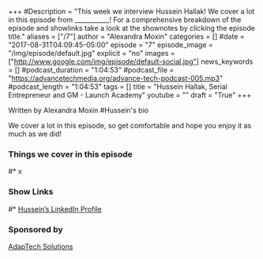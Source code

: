 +++
#Description = "This week we interview Hussein Hallak! We cover a lot in this episode from ___________! For a comprehensive breakdown of the episode and showlinks take a look at the shownotes by clicking the episode title."
aliases = ["/7"]
author = "Alexandra Moxin"
categories = []
#date = "2017-08-31T04:09:45-05:00"
episode = "7"
episode_image = "/img/episode/default.jpg"
explicit = "no"
images = ["http://www.google.com/img/episode/default-social.jpg"]
news_keywords = []
#podcast_duration = "1:04:53"
#podcast_file = "https://advancetechmedia.org/advance-tech-podcast-005.mp3"
#podcast_length = "1:04:53"
tags = []
title = "Hussein Hallak, Serial Entrepreneur and GM - Launch Academy"
youtube = ""
draft = "True"
+++

Written by Alexandra Moxin
#Hussein's bio

We cover a lot in this episode, so get comfortable and hope you enjoy it as much as we did!


### Things we cover in this episode

#* x

### Show Links

#* [Hussein’s LinkedIn Profile](https://www.linkedin.com/in/husseinhallak/)


### Sponsored by

[AdapTech Solutions](https://adaptechsolutions.net/)

